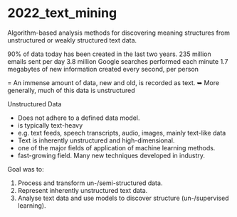 # 2022_text_mining
Algorithm-based analysis methods for discovering meaning structures from unstructured or weakly structured text data.

90% of data today has been created in the last two years.
235 million emails sent per day
3.8 million Google searches performed each minute
1.7 megabytes of new information created every second, per person

= An immense amount of data, new and old, is recorded as text.
➥ More generally, much of this data is unstructured

Unstructured Data
- Does not adhere to a defined data model.
- is typically text-heavy
- e.g. text feeds, speech transcripts, audio, images, mainly text-like data
- Text is inherently unstructured and high-dimensional.
- one of the major fields of application of machine learning methods.
- fast-growing field. Many new techniques developed in industry.


Goal was to:
1. Process and transform un-/semi-structured data.
2. Represent inherently unstructured text data.
3. Analyse text data and use models to discover structure (un-/supervised learning).
